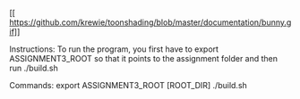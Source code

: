 

[[ https://github.com/krewie/toonshading/blob/master/documentation/bunny.gif]]


Instructions:
To run the program, you first have to export ASSIGNMENT3_ROOT so that it points
to the assignment folder and then run ./build.sh

Commands:
export ASSIGNMENT3_ROOT [ROOT_DIR]
./build.sh
